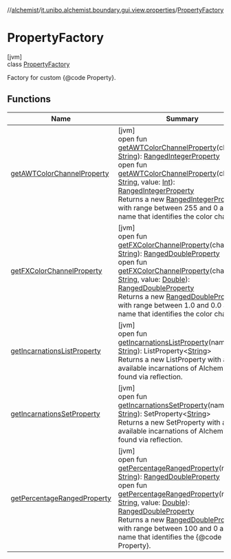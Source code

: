 //[alchemist](../../../index.md)/[it.unibo.alchemist.boundary.gui.view.properties](../index.md)/[PropertyFactory](index.md)

# PropertyFactory

[jvm]\
class [PropertyFactory](index.md)

Factory for custom {@code Property}.

## Functions

| Name | Summary |
|---|---|
| [getAWTColorChannelProperty](get-a-w-t-color-channel-property.md) | [jvm]<br>open fun [getAWTColorChannelProperty](get-a-w-t-color-channel-property.md)(channel: [String](https://docs.oracle.com/javase/8/docs/api/java/lang/String.html)): [RangedIntegerProperty](../-ranged-integer-property/index.md)<br>open fun [getAWTColorChannelProperty](get-a-w-t-color-channel-property.md)(channel: [String](https://docs.oracle.com/javase/8/docs/api/java/lang/String.html), value: [Int](https://kotlinlang.org/api/latest/jvm/stdlib/kotlin/-int/index.html)): [RangedIntegerProperty](../-ranged-integer-property/index.md)<br>Returns a new [RangedIntegerProperty](../-ranged-integer-property/index.md) with range between 255 and 0 and a name that identifies the color channel. |
| [getFXColorChannelProperty](get-f-x-color-channel-property.md) | [jvm]<br>open fun [getFXColorChannelProperty](get-f-x-color-channel-property.md)(channel: [String](https://docs.oracle.com/javase/8/docs/api/java/lang/String.html)): [RangedDoubleProperty](../-ranged-double-property/index.md)<br>open fun [getFXColorChannelProperty](get-f-x-color-channel-property.md)(channel: [String](https://docs.oracle.com/javase/8/docs/api/java/lang/String.html), value: [Double](https://kotlinlang.org/api/latest/jvm/stdlib/kotlin/-double/index.html)): [RangedDoubleProperty](../-ranged-double-property/index.md)<br>Returns a new [RangedDoubleProperty](../-ranged-double-property/index.md) with range between 1.0 and 0.0 and a name that identifies the color channel. |
| [getIncarnationsListProperty](get-incarnations-list-property.md) | [jvm]<br>open fun [getIncarnationsListProperty](get-incarnations-list-property.md)(name: [String](https://docs.oracle.com/javase/8/docs/api/java/lang/String.html)): ListProperty<[String](https://docs.oracle.com/javase/8/docs/api/java/lang/String.html)><br>Returns a new ListProperty with all available incarnations of Alchemist found via reflection. |
| [getIncarnationsSetProperty](get-incarnations-set-property.md) | [jvm]<br>open fun [getIncarnationsSetProperty](get-incarnations-set-property.md)(name: [String](https://docs.oracle.com/javase/8/docs/api/java/lang/String.html)): SetProperty<[String](https://docs.oracle.com/javase/8/docs/api/java/lang/String.html)><br>Returns a new SetProperty with all available incarnations of Alchemist found via reflection. |
| [getPercentageRangedProperty](get-percentage-ranged-property.md) | [jvm]<br>open fun [getPercentageRangedProperty](get-percentage-ranged-property.md)(name: [String](https://docs.oracle.com/javase/8/docs/api/java/lang/String.html)): [RangedDoubleProperty](../-ranged-double-property/index.md)<br>open fun [getPercentageRangedProperty](get-percentage-ranged-property.md)(name: [String](https://docs.oracle.com/javase/8/docs/api/java/lang/String.html), value: [Double](https://kotlinlang.org/api/latest/jvm/stdlib/kotlin/-double/index.html)): [RangedDoubleProperty](../-ranged-double-property/index.md)<br>Returns a new [RangedDoubleProperty](../-ranged-double-property/index.md) with range between 100 and 0 and a name that identifies the {@code Property}. |
